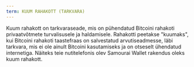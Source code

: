 ```yaml
---
term: KUUM RAHAKOTT (TARKVARA)
---
```


Kuum rahakott on tarkvaraseade, mis on pühendatud Bitcoini rahakoti privaatvõtmete turvalisusele ja haldamisele. Rahakotti peetakse "kuumaks", kui Bitcoini rahakoti taastefraas on salvestatud arvutiseadmesse, läbi tarkvara, mis ei ole ainult Bitcoini kasutamiseks ja on otseselt ühendatud internetiga. Näiteks teie nutitelefonis olev Samourai Wallet rakendus oleks kuum rahakott.